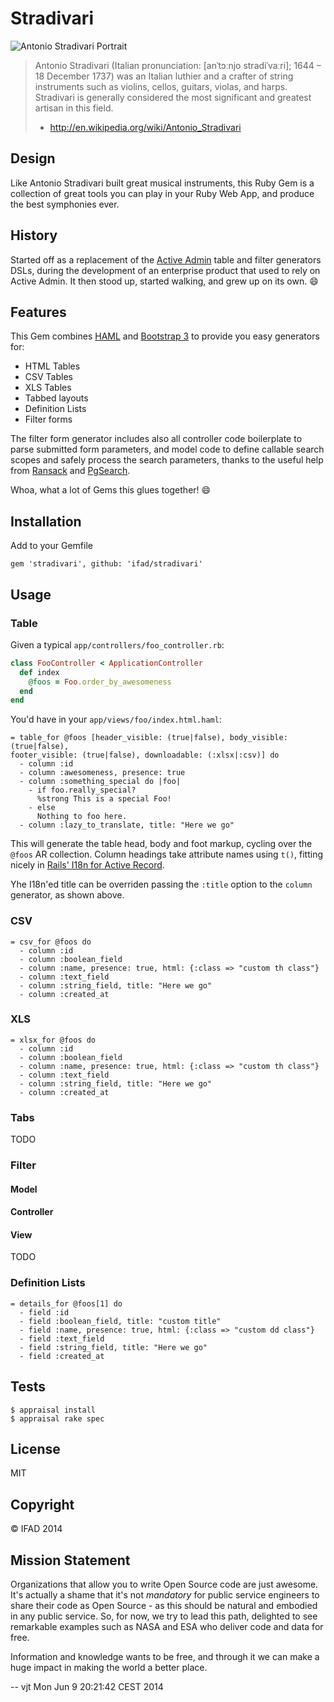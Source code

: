 # Stradivari

![Antonio Stradivari Portrait][logo]

> Antonio Stradivari (Italian pronunciation: [anˈtɔːnjo stradiˈvaːri]; 1644 –
> 18 December 1737) was an Italian luthier and a crafter of string instruments
> such as violins, cellos, guitars, violas, and harps. Stradivari is generally
> considered the most significant and greatest artisan in this field.
>  - http://en.wikipedia.org/wiki/Antonio_Stradivari

## Design

Like Antonio Stradivari built great musical instruments, this Ruby Gem
is a collection of great tools you can play in your Ruby Web App, and
produce the best symphonies ever.

## History

Started off as a replacement of the [Active Admin][] table and filter
generators DSLs, during the development of an enterprise product that
used to rely on Active Admin. It then stood up, started walking, and
grew up on its own. :smile:

## Features

This Gem combines [HAML][] and [Bootstrap 3][] to provide you easy
generators for:

- HTML Tables
- CSV Tables
- XLS Tables
- Tabbed layouts
- Definition Lists
- Filter forms

The filter form generator includes also all controller code boilerplate
to parse submitted form parameters, and model code to define callable
search scopes and safely process the search parameters, thanks to the
useful help from [Ransack][] and [PgSearch][].

Whoa, what a lot of Gems this glues together! :smile:

## Installation

Add to your Gemfile

    gem 'stradivari', github: 'ifad/stradivari'

## Usage

### Table

Given a typical `app/controllers/foo_controller.rb`:

```ruby
class FooController < ApplicationController
  def index
    @foos = Foo.order_by_awesomeness
  end
end
```

You'd have in your `app/views/foo/index.html.haml`:

```haml
= table_for @foos [header_visible: (true|false), body_visible: (true|false), 
footer_visible: (true|false), downloadable: (:xlsx|:csv)] do
  - column :id
  - column :awesomeness, presence: true
  - column :something_special do |foo|
    - if foo.really_special?
      %strong This is a special Foo!
    - else
      Nothing to foo here.
  - column :lazy_to_translate, title: "Here we go"
```

This will generate the table head, body and foot markup, cycling over
the `@foos` AR collection. Column headings take attribute names using
`t()`, fitting nicely in [Rails' I18n for Active Record][rails-i18n-ar].

Yhe I18n'ed title can be overriden passing the `:title` option to the
`column` generator, as shown above.

### CSV

```haml
= csv_for @foos do
  - column :id
  - column :boolean_field
  - column :name, presence: true, html: {:class => "custom th class"}
  - column :text_field
  - column :string_field, title: "Here we go"
  - column :created_at
```

### XLS

```haml
= xlsx_for @foos do
  - column :id
  - column :boolean_field
  - column :name, presence: true, html: {:class => "custom th class"}
  - column :text_field
  - column :string_field, title: "Here we go"
  - column :created_at
```

### Tabs

TODO

### Filter

#### Model
#### Controller
#### View

TODO

### Definition Lists

```haml
= details_for @foos[1] do
  - field :id
  - field :boolean_field, title: "custom title"
  - field :name, presence: true, html: {:class => "custom dd class"}
  - field :text_field
  - field :string_field, title: "Here we go"
  - field :created_at
```

## Tests

```
$ appraisal install
$ appraisal rake spec
```


## License

MIT

## Copyright

&copy; IFAD 2014

## Mission Statement

Organizations that allow you to write Open Source code are just awesome. It's
actually a shame that it's not *mandatory* for public service engineers to
share their code as Open Source - as this should be natural and embodied in
any public service. So, for now, we try to lead this path, delighted to see
remarkable examples such as NASA and ESA who deliver code and data for free.

Information and knowledge wants to be free, and through it we can make a huge
impact in making the world a better place.

  -- vjt  Mon Jun  9 20:21:42 CEST 2014

[logo]:              http://upload.wikimedia.org/wikipedia/commons/c/cd/Antonio_stradivari.jpg
[Bootstrap 3]:       https://github.com/twbs/bootstrap
[Active Admin]:      https://github.com/gregbell/active_admin
[HAML]:              https://github.com/haml/haml
[PgSearch]:          https://github.com/Casecommons/pg_search
[Ransack]:           https://github.com/activerecord-hackery/ransack
[rails-i18n-ar]:     http://guides.rubyonrails.org/i18n.html#translations-for-active-record-models


